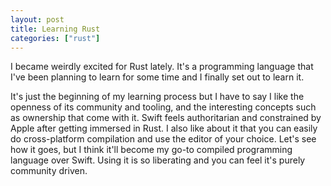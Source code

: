 ```yaml
---
layout: post
title: Learning Rust
categories: ["rust"]
---
```


I became weirdly excited for Rust lately. It's a programming language that I've been planning to learn for some time and I finally set out to learn it.

It's just the beginning of my learning process but I have to say I like the openness of its community and tooling, and the interesting concepts such as ownership that come with it. Swift feels authoritarian and constrained by Apple after getting immersed in Rust. I also like about it that you can easily do cross-platform compilation and use the editor of your choice. Let's see how it goes, but I think it'll become my go-to compiled programming language over Swift. Using it is so liberating and you can feel it's purely community driven.

